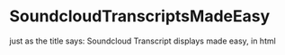 # SoundcloudTranscriptsMadeEasy
just as the title says: Soundcloud Transcript displays made easy, in html
